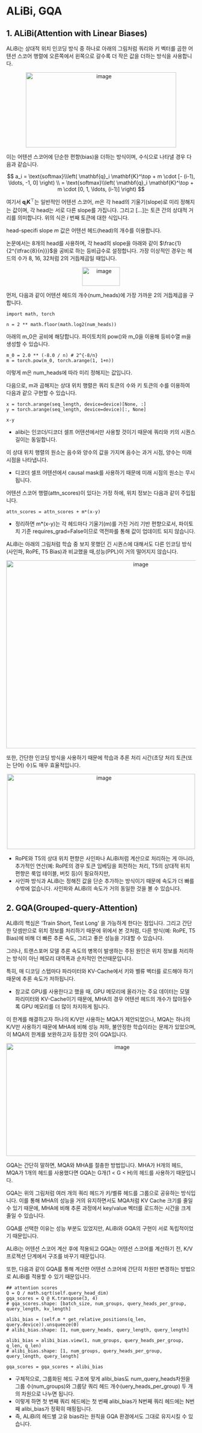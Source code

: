 # ALiBi, GQA
## 1. ALiBi(Attention with Linear Biases)
ALiBi는 상대적 위치 인코딩 방식 중 하나로 아래의 그림처럼 쿼리와 키 벡터를 곱한 어텐션 스코어 행렬에 오른쪽에서 왼쪽으로 갈수록 더 작은 값을 더하는 방식을 사용합니다. 

<div align="center">
  <img width="400" height="200" alt="image" src="https://github.com/user-attachments/assets/de2f0ffb-8755-444a-93a7-3c005108e012" />
</div>

이는 어텐션 스코어에 단순한 편향(bias)을 더하는 방식이며, 수식으로 나타낼 경우 다음과 같습니다.

$$
a_i = \text{softmax}\\left( \mathbf{q}_i \mathbf{K}^\top + m \cdot [- (i-1), \ldots, -1, 0] \right) \\
= \text{softmax}\\left( \mathbf{q}_i \mathbf{K}^\top + m \cdot [0, 1, \ldots, (i-1)] \right)
$$

여기서 $\mathbf{q}_i \mathbf{K}^\top$는 일반적인 어텐션 스코어, $m$은 각 head의 기울기(slope)로 미리 정해지는 값이며, 각 head는 서로 다른 slope를 가집니다. 그리고 [...]는 토큰 간의 상대적 거리를 의미합니다. 위의 식은 $i$ 번째 토큰에 대한 식입니다.

head-specifi slope $m$ 값은 어텐션 헤드(head)의 개수를 이용합니다. 

논문에서는 8개의 head를 사용하며, 각 head의 slope을 아래와 같이 $\frac{1}{2^{\tfrac{8}{n}}}$을 공비로 하는 등비급수로 설정합니다. 가장 이상적인 경우는 헤드의 수가 8, 16, 32처럼 2의 거듭제곱일 때입니다. 
<div align="center">
  <img width="100" height="50" alt="image" src="https://github.com/user-attachments/assets/74674df7-c34a-41e3-b3d7-92d7761df22f" />
</div>

먼저, 다음과 같이 어텐션 헤드의 개수(num_heads)에 가장 가까운 2의 거듭제곱을 구합니다. 
```
import math, torch

n = 2 ** math.floor(math.log2(num_heads))
```

아래의 m_0은 공비에 해당합니다. 파이토치의 pow()와 m_0을 이용해 등비수열 m을 생성할 수 있습니다. 
```
m_0 = 2.0 ** (-8.0 / n) # 2^{-8/n} 
m = torch.pow(m_0, torch.arange(1, 1+n))
```

이렇게 m은 num_heads에 따라 미리 정해지는 값입니다. 

다음으로, m과 곱해지는 상대 위치 행렬은 쿼리 토큰의 수와 키 토큰의 수를 이용하여 다음과 같으 구현할 수 있습니다.
```
x = torch.arange(seq_length, device=device)[None, :]
y = torch.arange(seq_length, device=device)[:, None]

x-y
```
- alibi는 인코더/디코더 셀프 어텐션에서만 사용할 것이기 때문에 쿼리와 키의 시퀀스 길이는 동일합니다.

이 상대 위치 행렬의 원소는 음수와 양수의 값을 가지며 음수는 과거 시점, 양수는 미래 시점을 나타냅니다. 
- 디코더 셀프 어텐션에서 causal mask를 사용하기 때문에 미래 시점의 원소는 무시됩니다. 

어텐션 스코어 행렬(attn_scores)이 있다는 가정 하에, 위치 정보는 다음과 같이 주입됩니다.
```
attn_scores = attn_scores + m*(x-y)
```
- 정리하면 m*(x-y)는 각 헤드마다 기울기(m)를 가진 거리 기반 편향으로서, 파이토치 기준 requires_grad=False이므로 역전파를 통해 값이 업데이트 되지 않습니다. 

ALiBi는 아래의 그림처럼 학습 중 보지 못했던 긴 시퀀스에 대해서도 다른 인코딩 방식(사인파, RoPE, T5 Bias)과 비교했을 때,성능(PPL)이 거의 떨어지지 않습니다. 

<div align="center">
  <img width="700" height="500" alt="image" src="https://github.com/user-attachments/assets/b825ac2f-1a35-417f-8cc5-4ba112f93957" />
</div>

또한, 간단한 인코딩 방식을 사용하기 때문에 학습과 추론 처리 시간(초당 처리 토큰(또는 단어) 수)도 매우 효율적입니다. 

<div align="center">
<img width="500" height="200" alt="image" src="https://github.com/user-attachments/assets/d7b7debf-16ce-444d-ab9e-4737c29180fd" />
</div>

- RoPE와 T5의 상대 위치 편향은 사인파나 ALiBi처럼 계산으로 처리하는 게 아니라, 추가적인 연산(예: RoPE의 경우 토큰 임베딩을 회전하는 처리, T5의 상대적 위치 편향은 룩업 테이블, 버킷 등)이 필요하지만,
- 사인파 방식과 ALiBi는 정해진 값을 단순 추가하는 방식이기 때문에 속도가 더 빠를 수밖에 없습니다. 사인파와 ALiBi의 속도가 거의 동일한 것을 볼 수 있습니다. 

## 2. GQA(Grouped-query-Attention)
ALiBi의 핵심은 'Train Short, Test Long' 을 가능하게 한다는 점입니다. 그리고 간단한 덧셈만으로 위치 정보를 처리하기 때문에 위에서 본 것처럼, 다른 방식(예: RoPE, T5 Bias)에 비해 더 빠른 추론 속도, 그리고 좋은 성능을 기대할 수 있습니다. 

그러나, 트랜스포머 모델 추론 속도의 병목이 발생하는 주된 원인은 위치 정보를 처리하는 방식이 아닌 메모리 대역폭과 순차적인 연산때문입니다. 

특히, 매 디코딩 스텝마다 파라미터와 KV-Cache에서 키와 벨류 벡터를 로드해야 하기 때문에 추론 속도가 저하됩니다. 
- 참고로 GPU를 사용한다고 했을 때, GPU 메모리에 올라가는 주요 데이터는 모델 파리미터와 KV-Cache이기 때문에, MHA의 경우 어텐션 헤드의 개수가 많아질수록 GPU 메모리를 더 많이 차지하게 됩니다. 

이 한계를 해결하고자 하나의 K/V만 사용하는 MQA가 제안되었으나, MQA는 하나의 K/V만 사용하기 때문에 MHA에 비해 성능 저하, 불안정한 학습이라는 문제가 있었으며, 이 MQA의 한계를 보완하고자 등장한 것이 GQA입니다.

<div align="center">
  <img width="600" height="300" alt="image" src="https://github.com/user-attachments/assets/cb6f819f-e77e-4029-a637-ec5820dac2ab" />
</div>

GQA는 간단히 말하면, MQA와 MHA를 절충한 방법입니다. MHA가 H개의 헤드, MQA가 1개의 헤드를 사용했다면 GQA는 G개(1 < G < H)의 헤드를 사용하기 때문입니다. 

GQA는 위의 그림처럼 여러 개의 쿼리 헤드가 키/벨류 헤드를 그룹으로 공유하는 방식입니다. 이를 통해 MHA의 성능을 거의 유지하면서도 MQA처럼 KV Cache 크기를 줄일 수 있기 때문에, MHA에 비해 추론 과정에서 key/value 벡터를 로드하는 시간을 크게 줄일 수 있습니다. 

GQA를 선택한 이유는 성능 부분도 있었지만, ALiBi와 GQA의 구현이 서로 독립적이었기 때문입니다.

ALiBi는 어텐션 스코어 계산 후에 적용되고 GQA는 어텐션 스코어를 계산하기 전, K/V 프로젝션 단계에서 구조를 바꾸기 때문입니다.

또한, 다음과 같이 GQA를 통해 계산한 어텐션 스코어에 간단히 차원만 변경하는 방법으로 ALiBi를 적용할 수 있기 때문입니다.
```
## attention scores
Q = Q / math.sqrt(self.query_head_dim)
gqa_scores = Q @ K.transpose(3, 4)
# gqa_scores.shape: [batch_size, num_groups, query_heads_per_group, query_length, kv_length]

alibi_bias = (self.m * get_relative_positions(q_len, query.device)).unsqueeze(0)
# alibi_bias.shape: [1, num_query_heads, query_length, query_length]

alibi_bias = alibi_bias.view(1, num_groups, query_heads_per_group, q_len, q_len)
# alibi_bias.shape: [1, num_groups, query_heads_per_group, query_length, query_length]

gqa_scores = gqa_scores + alibi_bias
```
- 구체적으로, 그룹화된 헤드 구조에 맞게 alibi_bias도 num_query_heads차원을 그룹 수(num_groups)와 그룹당 쿼리 헤드 개수(uery_heads_per_group) 두 개의 차원으로 나누면 됩니다.
- 이렇게 하면 첫 번째 쿼리 헤드에는 첫 번째 alibi_bias가 N번째 쿼리 헤드에는 N번째 alibi_bias가 정확히 매핑됩니다.
- 즉, ALiBi의 헤드별 고유 bias라는 원칙을 GQA 환경에서도 그대로 유지시킬 수 있습니다. 
